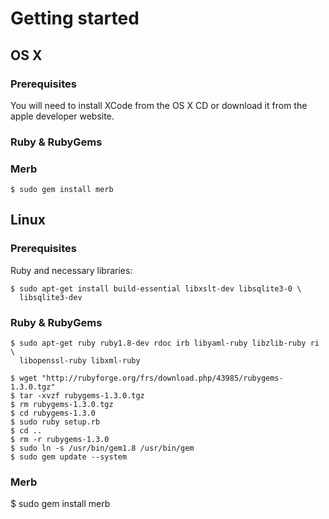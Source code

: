# Getting started

## OS X

### Prerequisites 
You will need to install XCode from the OS X CD or download it from the apple developer website.

### Ruby & RubyGems

### Merb
    $ sudo gem install merb
## Linux

### Prerequisites 
Ruby and necessary libraries:

    $ sudo apt-get install build-essential libxslt-dev libsqlite3-0 \
      libsqlite3-dev
        
### Ruby & RubyGems

    $ sudo apt-get ruby ruby1.8-dev rdoc irb libyaml-ruby libzlib-ruby ri \
      libopenssl-ruby libxml-ruby
    
    $ wget "http://rubyforge.org/frs/download.php/43985/rubygems-1.3.0.tgz"
    $ tar -xvzf rubygems-1.3.0.tgz
    $ rm rubygems-1.3.0.tgz
    $ cd rubygems-1.3.0
    $ sudo ruby setup.rb
    $ cd ..
    $ rm -r rubygems-1.3.0
    $ sudo ln -s /usr/bin/gem1.8 /usr/bin/gem
    $ sudo gem update --system
    
    
### Merb

  $ sudo gem install merb
  
